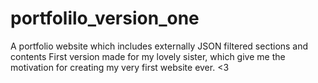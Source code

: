 # portfolilo_version_one
A portfolio website which includes externally JSON filtered sections and contents
First version made for my lovely sister, which give me the motivation for creating my very first website ever. <3
